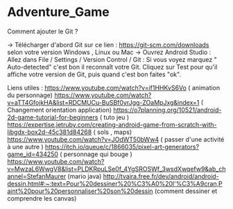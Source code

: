 # Adventure_Game

Comment ajouter le Git ? 

-> Télécharger d'abord Git sur ce lien : https://git-scm.com/downloads selon votre version Windows , Linux ou Mac
-> Ouvrez Android Studio : Allez dans File / Settings / Version Control / Git : Si vous voyez marquez " Auto-detected" c'est bon il reconnaît votre Git.
    Cliquez sur Test pour qu'il affiche votre version de Git, puis quand c'est bon faites "ok".

    
 Liens utiles : https://www.youtube.com/watch?v=if1HHKvS6Vo  ( animation du personnage)
https://www.youtube.com/watch?v=aTT4GfojkHA&list=RDCMUCu-BuSBf0yrJgg-ZOaMpJxg&index=1 ( Changement orientation application)
https://o7planning.org/10521/android-2d-game-tutorial-for-beginners ( tuto jeu )
https://expertise.jetruby.com/creating-android-game-from-scratch-with-libgdx-box2d-45c381d84268 ( sols , maps)
https://www.youtube.com/watch?v=JOdWT50bWw4 ( passer d'une activité à une autre )
https://itch.io/queue/c/1866035/pixel-art-generators?game_id=434250 ( personnage qui bouge )
https://www.youtube.com/watch?v=MwzaL6WwgV8&list=PLDKRpuLSe0f_4YgSROSWf_3wsdXwqefw9&ab_channel=StefanMaurer (mario java)
http://tvaira.free.fr/dev/android/android-dessin.html#:~:text=Pour%20dessiner%20%C3%A0%20l'%C3%A9cran,Paint%20pour%20personnaliser%20son%20dessin (comment dessiner et comprendre les canvas)
